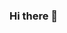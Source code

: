 ### Hi there 👋

<!--
**hkazuakey/hkazuakey** is a ✨ _special_ ✨ repository because its `README.md` (this file) appears on your GitHub profile.

Here are some ideas to get you started:

- 🔭 I’m currently working on ...
- 🌱 I’m currently learning ...
- 👯 I’m looking to collaborate on ...
- 🤔 I’m looking for help with ...
- 💬 Ask me about ...
- 📫 How to reach me: ...
- 😄 Pronouns: ...
- ⚡ Fun fact: ...
-->

<!--
![Kazuaki Hiraga's github stats](https://github-readme-stats.vercel.app/api?username=hkazuakey&theme=merko&show_icons=true)
[![Top Langs](https://github-readme-stats.vercel.app/api/top-langs/?username=hkazuakey)](https://github.com/anuraghazra/github-readme-stats)
-->
